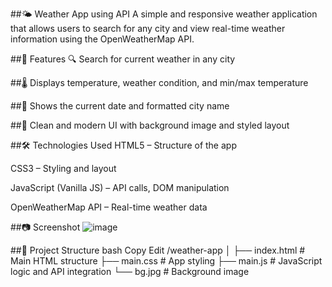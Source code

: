 ##🌤️ Weather App using API
A simple and responsive weather application that allows users to search for any city and view real-time weather information using the OpenWeatherMap API.

##🚀 Features
🔍 Search for current weather in any city

##🌡️ Displays temperature, weather condition, and min/max temperature

##📅 Shows the current date and formatted city name

##🎨 Clean and modern UI with background image and styled layout

##🛠️ Technologies Used
HTML5 – Structure of the app

CSS3 – Styling and layout

JavaScript (Vanilla JS) – API calls, DOM manipulation

OpenWeatherMap API – Real-time weather data

##📷 Screenshot
![image](https://github.com/user-attachments/assets/38430a9c-67c0-42b9-8a16-ab7e0b2ab24d)


##📁 Project Structure
bash
Copy
Edit
/weather-app
│
├── index.html         # Main HTML structure
├── main.css           # App styling
├── main.js            # JavaScript logic and API integration
└── bg.jpg             # Background image
